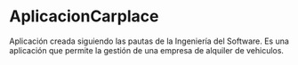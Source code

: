 # AplicacionCarplace
Aplicación creada siguiendo las pautas de la Ingeniería del Software.
Es una aplicación que permite la gestión de una empresa de alquiler de vehiculos.
